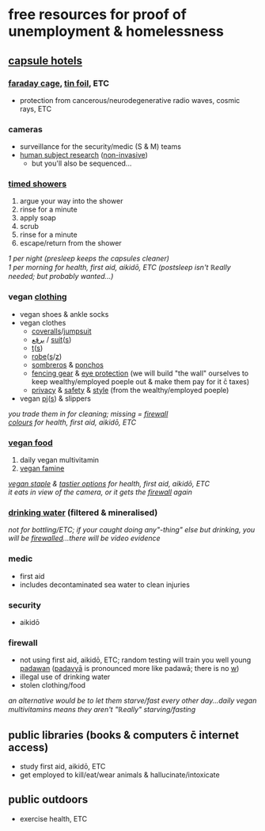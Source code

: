 # free resources for proof of unemployment & homelessness

## [capsule hotels](https://en.wikipedia.org/wiki/Capsule_hotel)
### [faraday cage](https://en.wikipedia.org/wiki/Faraday_cage), [tin foil](https://en.wikipedia.org/wiki/Tin_foil_hat), ETC
* protection from cancerous/neurodegenerative radio waves, cosmic rays, ETC
### cameras
* surveillance for the security/medic (S & M) teams
* [human subject research](https://en.wikipedia.org/wiki/Human_subject_research) ([non-invasive](https://en.wikipedia.org/wiki/Non-invasive_procedure))
	* but you'll also be sequenced...
### [timed showers](https://en.wikipedia.org/wiki/Lather,_rinse,_repeat)
1. argue your way into the shower
1. rinse for a minute
1. apply soap
1. scrub
1. rinse for a minute
1. escape/return from the shower

*1 per night (presleep keeps the capsules cleaner)*
<br>*1 per morning for health, first aid, aikidō, ETC (postsleep isn't ℝeally needed; but probably wanted...)*
### vegan [clothing](https://en.wikipedia.org/wiki/Template:Clothing)
* vegan shoes & ankle socks
* vegan clothes
	* [coveralls](https://en.wikipedia.org/wiki/Boilersuit)/[jumpsuit](https://en.wikipedia.org/wiki/Jumpsuit)
	* [برقع‎](https://en.wikipedia.org/wiki/Burqa) / [suit](https://en.wikipedia.org/wiki/Cleanroom_suit)([s](https://en.wikipedia.org/wiki/Hazmat_suit))
	* [t](https://en.wikipedia.org/wiki/Dhoti)([s](https://en.wikipedia.org/wiki/Turban))
	* [robe](https://en.wikipedia.org/wiki/Kasaya_(clothing))([s](https://www.google.com.au/search?q=monk+hooded+robe)/[z](https://www.google.com.au/search?q=monk+hooded+cloak))
	* [sombreros](https://en.wikipedia.org/wiki/Sombrero) & [ponchos](https://en.wikipedia.org/wiki/Baja_jacket)
	* [fencing gear](https://en.wikipedia.org/wiki/The_Puffy_Shirt) & [eye protection](https://en.wikipedia.org/wiki/Eyepatch#Pirates) (we will build "the wall" ourselves to keep wealthy/employed poeple out & make them pay for it c̄ taxes)
	* [privacy](https://en.wikipedia.org/wiki/Balaclava_(clothing)) & [safety](https://en.wikipedia.org/wiki/Jika-tabi) & [style](https://en.wikipedia.org/wiki/Kimono) (from the wealthy/employed poeple)
* vegan [pj](https://en.wikipedia.org/wiki/Onesie_(jumpsuit))([s](https://en.wikipedia.org/wiki/Blanket_sleeper)) & slippers

*you trade them in for cleaning; missing = [firewall](#firewall)*
<br>*[colours](https://en.wikipedia.org/wiki/Ky%C5%AB) for health, first aid, aikidō, ETC*
### [vegan food](https://en.wikipedia.org/wiki/Veganism)
1. daily vegan multivitamin
1. [vegan famine](https://en.wikipedia.org/wiki/Famine_food)

*[vegan staple](https://en.wikipedia.org/wiki/Staple_food) & [tastier options](https://en.wikipedia.org/wiki/Template:Herbs_%26_spices) for health, first aid, aikidō, ETC*
<br>*it eats in view of the camera, or it gets the [firewall](#firewall) again*
### [drinking water](https://en.wikipedia.org/wiki/Drinking_fountain) (filtered & mineralised)
*not for bottling/ETC; if your caught doing any"-thing" else but drinking, you will be [firewalled](#firewall)...there will be video evidence*
### medic
* first aid
* includes decontaminated sea water to clean injuries
### security
* aikidō
### firewall
* not using first aid, aikidō, ETC; random testing will train you well young [padawan](https://en.wikipedia.org/wiki/Jedi#Educational_hierarchy) ([padavyā](https://www.vedabase.com/en/synonyms-index?original_op=starts&original=padav&translation_op=contains&translation=) is pronounced more like padawā; there is no [w](https://www.vedabase.com/en/synonyms-index?original_op=contains&original=w&translation_op=contains&translation=))
* illegal use of drinking water
* stolen clothing/food

*an alternative would be to let them starve/fast every other day...daily vegan multivitamins means they aren't "ℝeally" starving/fasting*
## public libraries (books & computers c̄ internet access)
* study first aid, aikidō, ETC
* get employed to kill/eat/wear animals & hallucinate/intoxicate

## public outdoors
* exercise health, ETC
